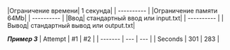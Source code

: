 |Ограничение времени|	1 секунда|
| ---------- |
|Ограничение памяти	64Mb|
| ---------- |
|Ввод|	стандартный ввод или input.txt|
| ---------- |
|Вывод|	стандартный вывод или output.txt|


***Пример 3***
| Attempt | #1  | #2  |
| ------- | --- | --- |
| Seconds | 301 | 283 |
